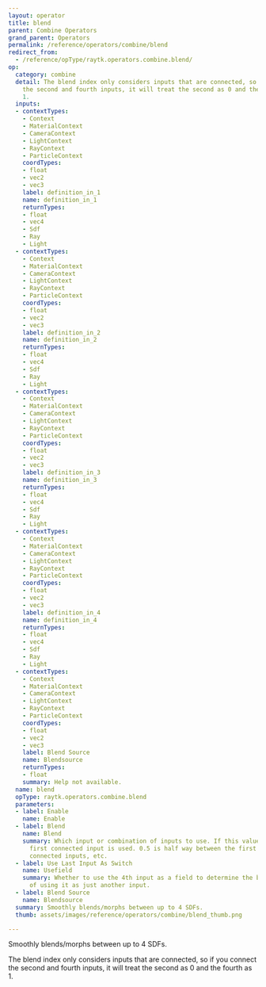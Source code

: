 ```yaml
---
layout: operator
title: blend
parent: Combine Operators
grand_parent: Operators
permalink: /reference/operators/combine/blend
redirect_from:
  - /reference/opType/raytk.operators.combine.blend/
op:
  category: combine
  detail: The blend index only considers inputs that are connected, so if you connect
    the second and fourth inputs, it will treat the second as 0 and the fourth as
    1.
  inputs:
  - contextTypes:
    - Context
    - MaterialContext
    - CameraContext
    - LightContext
    - RayContext
    - ParticleContext
    coordTypes:
    - float
    - vec2
    - vec3
    label: definition_in_1
    name: definition_in_1
    returnTypes:
    - float
    - vec4
    - Sdf
    - Ray
    - Light
  - contextTypes:
    - Context
    - MaterialContext
    - CameraContext
    - LightContext
    - RayContext
    - ParticleContext
    coordTypes:
    - float
    - vec2
    - vec3
    label: definition_in_2
    name: definition_in_2
    returnTypes:
    - float
    - vec4
    - Sdf
    - Ray
    - Light
  - contextTypes:
    - Context
    - MaterialContext
    - CameraContext
    - LightContext
    - RayContext
    - ParticleContext
    coordTypes:
    - float
    - vec2
    - vec3
    label: definition_in_3
    name: definition_in_3
    returnTypes:
    - float
    - vec4
    - Sdf
    - Ray
    - Light
  - contextTypes:
    - Context
    - MaterialContext
    - CameraContext
    - LightContext
    - RayContext
    - ParticleContext
    coordTypes:
    - float
    - vec2
    - vec3
    label: definition_in_4
    name: definition_in_4
    returnTypes:
    - float
    - vec4
    - Sdf
    - Ray
    - Light
  - contextTypes:
    - Context
    - MaterialContext
    - CameraContext
    - LightContext
    - RayContext
    - ParticleContext
    coordTypes:
    - float
    - vec2
    - vec3
    label: Blend Source
    name: Blendsource
    returnTypes:
    - float
    summary: Help not available.
  name: blend
  opType: raytk.operators.combine.blend
  parameters:
  - label: Enable
    name: Enable
  - label: Blend
    name: Blend
    summary: Which input or combination of inputs to use. If this value is 0, the
      first connected input is used. 0.5 is half way between the first and second
      connected inputs, etc.
  - label: Use Last Input As Switch
    name: Usefield
    summary: Whether to use the 4th input as a field to determine the blending, instead
      of using it as just another input.
  - label: Blend Source
    name: Blendsource
  summary: Smoothly blends/morphs between up to 4 SDFs.
  thumb: assets/images/reference/operators/combine/blend_thumb.png

---
```



Smoothly blends/morphs between up to 4 SDFs.

The blend index only considers inputs that are connected, so if you connect the second and fourth inputs, it will treat the second as 0 and the fourth as 1.